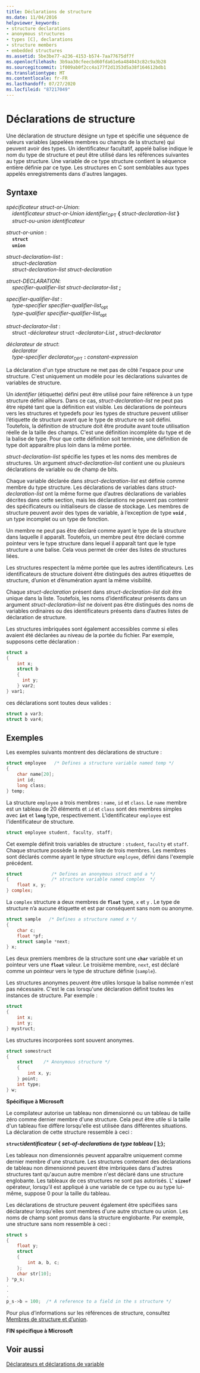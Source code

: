 ```yaml
---
title: Déclarations de structure
ms.date: 11/04/2016
helpviewer_keywords:
- structure declarations
- anonymous structures
- types [C], declarations
- structure members
- embedded structures
ms.assetid: 5be3be77-a236-4153-b574-7aa77675df7f
ms.openlocfilehash: 3b9aa30cfeecbd60fda61e6a484043c82c9a3b28
ms.sourcegitcommit: 1f009ab0f2cc4a177f2d1353d5a38f164612bdb1
ms.translationtype: MT
ms.contentlocale: fr-FR
ms.lasthandoff: 07/27/2020
ms.locfileid: "87217049"
---
```

# <a name="structure-declarations"></a>Déclarations de structure

Une déclaration de structure désigne un type et spécifie une séquence de valeurs variables (appelées membres ou champs de la structure) qui peuvent avoir des types. Un identificateur facultatif, appelé balise indique le nom du type de structure et peut être utilisé dans les références suivantes au type structure. Une variable de ce type structure contient la séquence entière définie par ce type. Les structures en C sont semblables aux types appelés enregistrements dans d'autres langages.

## <a name="syntax"></a>Syntaxe

*spécificateur struct-or-Union*:<br/>
&nbsp;&nbsp;&nbsp;&nbsp;*identificateur struct-or-Union* *identifier*<sub>OPT</sub> **{** *struct-declaration-list* **}**<br/>
&nbsp;&nbsp;&nbsp;&nbsp;*struct-ou-union* *identificateur*

*struct-or-union* :<br/>
&nbsp;&nbsp;&nbsp;&nbsp;**`struct`**<br/>
&nbsp;&nbsp;&nbsp;&nbsp;**`union`**

*struct-declaration-list* :<br/>
&nbsp;&nbsp;&nbsp;&nbsp;*struct-declaration*<br/>
&nbsp;&nbsp;&nbsp;&nbsp;*struct-declaration-list* *struct-declaration*

*struct-DECLARATION*:<br/>
&nbsp;&nbsp;&nbsp;&nbsp;*specifier-qualifier-list* *struct-declarator-list* **;**

*specifier-qualifier-list* :<br/>
&nbsp;&nbsp;&nbsp;&nbsp;*type-specifier* *specifier-qualifier-list*<sub>opt</sub><br/>
&nbsp;&nbsp;&nbsp;&nbsp;*type-qualifier* *specifier-qualifier-list*<sub>opt</sub>

*struct-declarator-list* :<br/>
&nbsp;&nbsp;&nbsp;&nbsp;struct *-déclarateur* struct *-declarator-List* **,** *struct-declarator*

*déclarateur de struct*:<br/>
&nbsp;&nbsp;&nbsp;&nbsp;*declarator*<br/>
&nbsp;&nbsp;&nbsp;&nbsp;*type-specifier* *declarator*<sub>OPT</sub> **:** *constant-expression*

La déclaration d'un type structure ne met pas de côté l'espace pour une structure. C'est uniquement un modèle pour les déclarations suivantes de variables de structure.

Un *identifier* (étiquette) défini peut être utilisé pour faire référence à un type structure défini ailleurs. Dans ce cas, *struct-declaration-list* ne peut pas être répété tant que la définition est visible. Les déclarations de pointeurs vers les structures et typedefs pour les types de structure peuvent utiliser l’étiquette de structure avant que le type de structure ne soit défini. Toutefois, la définition de structure doit être produite avant toute utilisation réelle de la taille des champs. C'est une définition incomplète du type et de la balise de type. Pour que cette définition soit terminée, une définition de type doit apparaître plus loin dans la même portée.

*struct-declaration-list* spécifie les types et les noms des membres de structures. Un argument *struct-declaration-list* contient une ou plusieurs déclarations de variable ou de champ de bits.

Chaque variable déclarée dans *struct-declaration-list* est définie comme membre du type structure. Les déclarations de variables dans *struct-declaration-list* ont la même forme que d’autres déclarations de variables décrites dans cette section, mais les déclarations ne peuvent pas contenir des spécificateurs ou initialiseurs de classe de stockage. Les membres de structure peuvent avoir des types de variable, à l’exception de type **`void`** , un type incomplet ou un type de fonction.

Un membre ne peut pas être déclaré comme ayant le type de la structure dans laquelle il apparaît. Toutefois, un membre peut être déclaré comme pointeur vers le type structure dans lequel il apparaît tant que le type structure a une balise. Cela vous permet de créer des listes de structures liées.

Les structures respectent la même portée que les autres identificateurs. Les identificateurs de structure doivent être distingués des autres étiquettes de structure, d’union et d’énumération ayant la même visibilité.

Chaque *struct-declaration* présent dans *struct-declaration-list* doit être unique dans la liste. Toutefois, les noms d’identificateur présents dans un argument *struct-declaration-list* ne doivent pas être distingués des noms de variables ordinaires ou des identificateurs présents dans d’autres listes de déclaration de structure.

Les structures imbriquées sont également accessibles comme si elles avaient été déclarées au niveau de la portée du fichier. Par exemple, supposons cette déclaration :

```C
struct a
{
    int x;
    struct b
    {
      int y;
    } var2;
} var1;
```

ces déclarations sont toutes deux valides :

```C
struct a var3;
struct b var4;
```

## <a name="examples"></a>Exemples

Les exemples suivants montrent des déclarations de structure :

```C
struct employee   /* Defines a structure variable named temp */
{
    char name[20];
    int id;
    long class;
} temp;
```

La structure `employee` a trois membres : `name`, `id` et `class`. Le `name` membre est un tableau de 20 éléments et `id` et `class` sont des membres simples avec **`int`** et **`long`** type, respectivement. L'identificateur `employee` est l'identificateur de structure.

```C
struct employee student, faculty, staff;
```

Cet exemple définit trois variables de structure : `student`, `faculty` et `staff`. Chaque structure possède la même liste de trois membres. Les membres sont déclarés comme ayant le type structure `employee`, défini dans l'exemple précédent.

```C
struct           /* Defines an anonymous struct and a */
{                /* structure variable named complex  */
    float x, y;
} complex;
```

La `complex` structure a deux membres de **`float`** type, `x` et `y` . Le type de structure n’a aucune étiquette et est par conséquent sans nom ou anonyme.

```C
struct sample   /* Defines a structure named x */
{
    char c;
    float *pf;
    struct sample *next;
} x;
```

Les deux premiers membres de la structure sont une **`char`** variable et un pointeur vers une **`float`** valeur. Le troisième membre, `next`, est déclaré comme un pointeur vers le type de structure définie (`sample`).

Les structures anonymes peuvent être utiles lorsque la balise nommée n'est pas nécessaire. C'est le cas lorsqu'une déclaration définit toutes les instances de structure. Par exemple :

```C
struct
{
    int x;
    int y;
} mystruct;
```

Les structures incorporées sont souvent anonymes.

```C
struct somestruct
{
    struct    /* Anonymous structure */
    {
        int x, y;
    } point;
    int type;
} w;
```

**Spécifique à Microsoft**

Le compilateur autorise un tableau non dimensionné ou un tableau de taille zéro comme dernier membre d'une structure. Cela peut être utile si la taille d'un tableau fixe diffère lorsqu'elle est utilisée dans différentes situations. La déclaration de cette structure ressemble à ceci :

**`struct`***identificateur* **{** *set-of-declarations* de *type* <em>tableau</em>** \[ ];};**

Les tableaux non dimensionnés peuvent apparaître uniquement comme dernier membre d'une structure. Les structures contenant des déclarations de tableau non dimensionné peuvent être imbriquées dans d'autres structures tant qu'aucun autre membre n'est déclaré dans une structure englobante. Les tableaux de ces structures ne sont pas autorisés. L' **`sizeof`** opérateur, lorsqu’il est appliqué à une variable de ce type ou au type lui-même, suppose 0 pour la taille du tableau.

Les déclarations de structure peuvent également être spécifiées sans déclarateur lorsqu'elles sont membres d'une autre structure ou union. Les noms de champ sont promus dans la structure englobante. Par exemple, une structure sans nom ressemble à ceci :

```C
struct s
{
    float y;
    struct
    {
        int a, b, c;
    };
    char str[10];
} *p_s;
.
.
.
p_s->b = 100;  /* A reference to a field in the s structure */
```

Pour plus d’informations sur les références de structure, consultez [Membres de structure et d’union](../c-language/structure-and-union-members.md).

**FIN spécifique à Microsoft**

## <a name="see-also"></a>Voir aussi

[Déclarateurs et déclarations de variable](../c-language/declarators-and-variable-declarations.md)
